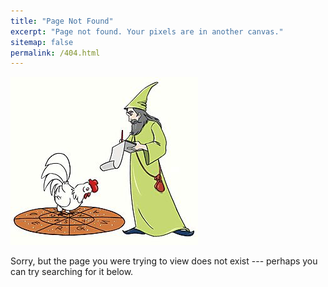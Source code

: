 ```yaml
---
title: "Page Not Found"
excerpt: "Page not found. Your pixels are in another canvas."
sitemap: false
permalink: /404.html
---
```

![alectryomancy](/images/alectryomancy.jpg)

Sorry, but the page you were trying to view does not exist --- perhaps you can try searching for it below.

<script type="text/javascript">
  var GOOG_FIXURL_LANG = 'en';
  var GOOG_FIXURL_SITE = '{{ site.url }}'
</script>
<script type="text/javascript"
  src="//linkhelp.clients.google.com/tbproxy/lh/wm/fixurl.js">
</script>
